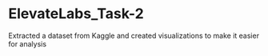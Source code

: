 # ElevateLabs_Task-2
Extracted a dataset from Kaggle and created visualizations to make it easier for analysis
